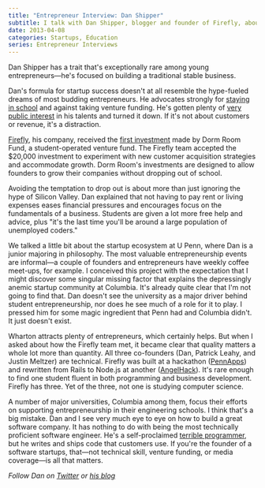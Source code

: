 ```yaml
---
title: "Entrepreneur Interview: Dan Shipper"
subtitle: I talk with Dan Shipper, blogger and founder of Firefly, about Dorm Room Fund and the case against dropping out. 
date: 2013-04-08
categories: Startups, Education
series: Entrepreneur Interviews
---
```


Dan Shipper has a trait that's exceptionally rare among young entrepreneurs—he's focused on building a traditional stable business.

Dan's formula for startup success doesn't at all resemble the hype-fueled dreams of most budding entrepreneurs. He advocates strongly for [staying in school](http://danshipper.com/why-im-doing-it-all-wrong) and against taking venture funding. He's gotten plenty of [very public interest](http://42floors.com/blog/consider-this-a-job-offer-to-work-at-42floors) in his talents and turned it down. If it's not about customers or revenue, it's a distraction. 

[Firefly](http://usefirefly.com), his company, received the [first investment](http://pandodaily.com/2012/12/04/philly-student-investors-choose-dorm-room-funds-first-deal-firefly/) made by Dorm Room Fund, a student-operated venture fund. The Firefly team accepted the $20,000 investment to experiment with new customer acquisition strategies and accommodate growth. Dorm Room's investments are designed to allow founders to grow their companies without dropping out of school. 

Avoiding the temptation to drop out is about more than just ignoring the hype of Silicon Valley. Dan explained that not having to pay rent or living expenses eases financial pressures and encourages focus on the fundamentals of a business. Students are given a lot more free help and advice, plus "it's the last time you'll be around a large population of unemployed coders." 

We talked a little bit about the startup ecosystem at U Penn, where Dan is a junior majoring in philosophy. The most valuable entrepreneurship events are informal—a couple of founders and entrepreneurs have weekly coffee meet-ups, for example. I conceived this project with the expectation that I might discover some singular missing factor that explains the depressingly anemic startup community at Columbia. It's already quite clear that I'm not going to find that. Dan doesn't see the university as a major driver behind student entrepreneurship, nor does he see much of a role for it to play. I pressed him for some magic ingredient that Penn had and Columbia didn't. It just doesn't exist.

Wharton attracts plenty of entrepreneurs, which certainly helps. But when I asked about how the Firefly team met, it became clear that quality matters a whole lot more than quantity. All three co-founders (Dan, Patrick Leahy, and Justin Meltzer) are technical. Firefly was built at a hackathon ([PennApps](http://pennapps.com)) and rewritten from Rails to Node.js at another ([AngelHack](http://angelhack.com/)). It's rare enough to find one student fluent in both programming and business development. Firefly has three. Yet of the three, not one is studying computer science. 

A number of major universities, Columbia among them, focus their efforts on supporting entrepreneurship in their engineering schools. I think that's a big mistake. Dan and I see very much eye to eye on how to build a great software company. It has nothing to do with being the most technically proficient software engineer. He's a self-proclaimed [terrible programmer](http://danshipper.com/i-am-a-terrible-programmer), but he writes and ships code that customers use. If you're the founder of a software startups, that—not technical skill, venture funding, or media coverage—is all that matters.

*Follow Dan on [Twitter](http://twitter.com/danshipper) or [his blog](http://danshipper.com)*